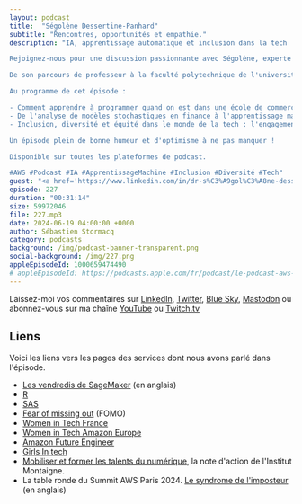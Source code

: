 ```yaml
---
layout: podcast
title:  "Ségolène Dessertine-Panhard"
subtitle: "Rencontres, opportunités et empathie."
description: "IA, apprentissage automatique et inclusion dans la tech : un parcours inspirant

Rejoignez-nous pour une discussion passionnante avec Ségolène, experte en intelligence artificielle (IA) et IA générative chez AWS.

De son parcours de professeur à la faculté polytechnique de l'université de New York (NYU) à son arrivée chez Amazon Web Services, Ségolène nous raconte son histoire inspirante.

Au programme de cet épisode :

- Comment apprendre à programmer quand on est dans une école de commerce ?
- De l'analyse de modèles stochastiques en finance à l'apprentissage machine : un changement de cap réussi
- Inclusion, diversité et équité dans le monde de la tech : l'engagement de Ségolène

Un épisode plein de bonne humeur et d'optimisme à ne pas manquer !

Disponible sur toutes les plateformes de podcast.

#AWS #Podcast #IA #ApprentissageMachine #Inclusion #Diversité #Tech"
guest: "<a href='https://www.linkedin.com/in/dr-s%C3%A9gol%C3%A8ne-dessertine-panhard-41416010/'>Ségolène Dessertine-Panhard</a>, Research Science Manager chez AWS."
episode: 227
duration: "00:31:14" 
size: 59972046
file: 227.mp3
date: 2024-06-19 04:00:00 +0000
author: Sébastien Stormacq
category: podcasts
background: /img/podcast-banner-transparent.png
social-background: /img/227.png
appleEpisodeId: 1000659474490
# appleEpisodeId: https://podcasts.apple.com/fr/podcast/le-podcast-aws-en-français/id1452118442
---
```


Laissez-moi vos commentaires sur [LinkedIn](https://www.linkedin.com/in/sebastienstormacq/), [Twitter](https://twitter.com/sebsto), [Blue Sky](https://bsky.app/profile/sebsto.bsky.social), [Mastodon](https://awscommunity.social/@sebsto) ou abonnez-vous sur ma chaîne [YouTube](https://www.youtube.com/sebsto) ou [Twitch.tv](https://www.twitch.tv/sebAWS)

## Liens

Voici les liens vers les pages des services dont nous avons parlé dans l'épisode.

- [Les vendredis de SageMaker](https://www.youtube.com/playlist?list=PLJgojBtbsuc1i4OGxxsWHxY-KeAYUFFbe) (en anglais)
- [R](https://en.wikipedia.org/wiki/R_(programming_language)) 
- [SAS](https://www.sas.com/fr_fr/home.html) 
- [Fear of missing out](https://en.wikipedia.org/wiki/Fear_of_missing_out) (FOMO)
- [Women in Tech France](https://women-in-tech.org/fr/)
- [Women in Tech Amazon Europe](https://www.aboutamazon.eu/news/tag/women-in-tech)
- [Amazon Future Engineer](https://www.amazonfutureengineer.fr/)
- [Girls In tech](https://girlsintech.org/)
- [Mobiliser et former les talents du numérique](https://www.institutmontaigne.org/publications/mobiliser-et-former-les-talents-du-numerique), la note d'action de l'Institut Montaigne.
- La table ronde du Summit AWS Paris 2024. [Le syndrome de l'imposteur](https://www.youtube.com/watch?v=z6JODZtnOVs) (en anglais)
